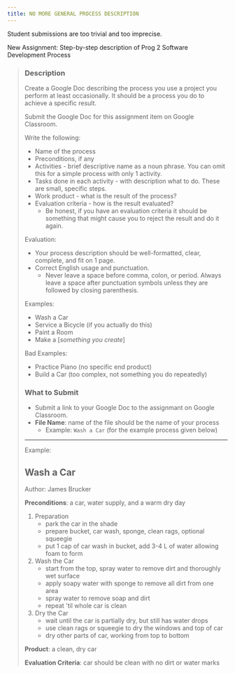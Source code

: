```yaml
---
title: NO MORE GENERAL PROCESS DESCRIPTION
---
```


Student submissions are too trivial and too imprecise.

New Assignment:  Step-by-step description of Prog 2 Software Development Process



> ### Description
> 
> Create a Google Doc describing the process you use a project you perform at least occasionally.
> It should be a process you do to achieve a specific result.
> 
> Submit the Google Doc for this assignment item on Google Classroom.
> 
> Write the following:
> 
> * Name of the process
> * Preconditions, if any
> * Activities - brief descriptive name as a noun phrase. You can omit this for a simple process with only 1 activity.
> * Tasks done in each activity - with description what to do.  These are small, specific steps.
> * Work product - what is the result of the process?
> * Evaluation criteria - how is the result evaluated? 
>   - Be honest, if you have an evaluation criteria it should be something that might cause you to reject the result and do it again.
> 
> Evaluation:
> 
> * Your process description should be well-formatted, clear, complete, and fit on 1 page.
> * Correct English usage and punctuation.
>   - Never leave a space before comma, colon, or period.  Always leave a space after punctuation symbols unless they are followed by closing parenthesis.
> 
> Examples:
> * Wash a Car
> * Service a Bicycle (if you actually do this)
> * Paint a Room
> * Make a [*something you create*]
> 
> Bad Examples:
> * Practice Piano (no specific end product)
> * Build a Car (too complex, not something you do repeatedly)
> 
> ### What to Submit
> 
> * Submit a link to your Google Doc to the assignmant on Google Classroom.
> * **File Name**: name of the file should be the name of your process
>   - Example: `Wash a Car` (for the example process given below)
> 
> 
> ---
> Example:
> 
> ## Wash a Car
> 
> Author: James Brucker
> 
> **Preconditions**: a car, water supply, and a warm dry day
> 
> 1. Preparation
>    - park the car in the shade
>    - prepare bucket, car wash, sponge, clean rags, optional squeegie
>    - put 1 cap of car wash in bucket, add 3-4 L of water allowing foam to form
> 2. Wash the Car
>    - start from the top, spray water to remove dirt and thoroughly wet surface
>    - apply soapy water with sponge to remove all dirt from one area
>    - spray water to remove soap and dirt
>    - repeat 'til whole car is clean
> 3. Dry the Car
>    - wait until the car is partially dry, but still has water drops
>    - use clean rags or squeegie to dry the windows and top of car
>    - dry other parts of car, working from top to bottom
> 
> **Product**: a clean, dry car
> 
> **Evaluation Criteria**: car should be clean with no dirt or water marks
